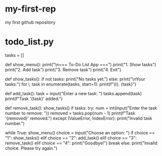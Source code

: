 # my-first-rep
my first github repository
# todo_list.py

tasks = []

def show_menu():
    print("\n=== To-Do List App ===")
    print("1. Show tasks")
    print("2. Add task")
    print("3. Remove task")
    print("4. Exit")

def show_tasks():
    if not tasks:
        print("No tasks yet.")
    else:
        print("\nYour tasks:")
        for i, task in enumerate(tasks, start=1):
            print(f"{i}. {task}")

def add_task():
    task = input("Enter a new task: ")
    tasks.append(task)
    print(f"Task '{task}' added.")

def remove_task():
    show_tasks()
    if tasks:
        try:
            num = int(input("Enter the task number to remove: "))
            removed = tasks.pop(num - 1)
            print(f"Task '{removed}' removed.")
        except (ValueError, IndexError):
            print("Invalid task number.")

while True:
    show_menu()
    choice = input("Choose an option: ")
    if choice == "1":
        show_tasks()
    elif choice == "2":
        add_task()
    elif choice == "3":
        remove_task()
    elif choice == "4":
        print("Goodbye!")
        break
    else:
        print("Invalid choice. Please try again.")
